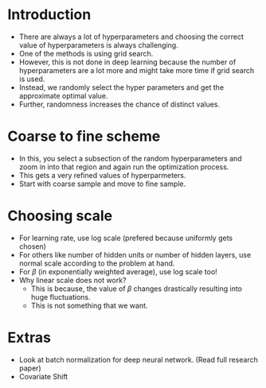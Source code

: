 # Introduction
* There are always a lot of hyperparameters and choosing the correct value of hyperparameters is always challenging.
* One of the methods is using grid search.
* However, this is not done in deep learning because the number of hyperparameters are a lot more and might take more time if grid search is used.
* Instead, we randomly select the hyper parameters and get the approximate optimal value.
* Further, randomness increases the chance of distinct values.

# Coarse to fine scheme
* In this, you select a subsection of the random hyperparameters and zoom in into that region and again run the optimization process.
* This gets a very refined values of hyperparmeters.
* Start with coarse sample and move to fine sample.

# Choosing scale
* For learning rate, use log scale (prefered because uniformly gets chosen)
* For others like number of hidden units or number of hidden layers, use normal scale according to the problem at hand.
* For $\beta$ (in exponentially weighted average), use log scale too!
* Why linear scale does not work?
    * This is because, the value of $\beta$ changes drastically resulting into huge fluctuations.
    * This is not something that we want.

# Extras
* Look at batch normalization for deep neural network. (Read full research paper)
* Covariate Shift